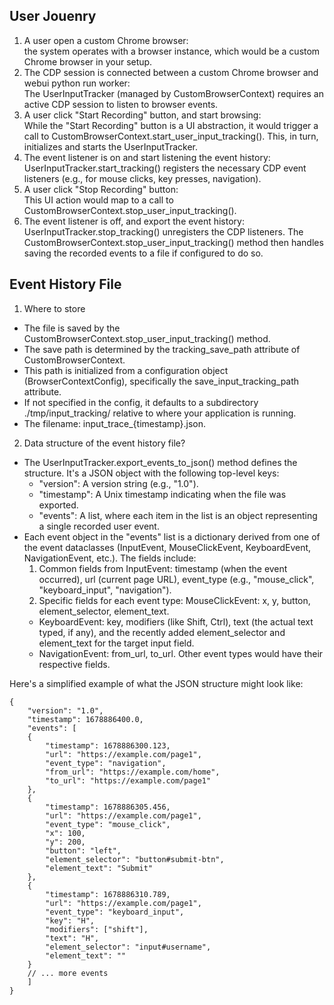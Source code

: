 ## User Jouenry

1. A user open a custom Chrome browser:   
    the system operates with a browser instance, which would be a custom Chrome browser in your setup.
2. The CDP session is connected between a custom Chrome browser and webui python run worker:   
    The UserInputTracker (managed by CustomBrowserContext) requires an active CDP session to listen to browser events.
3. A user click "Start Recording" button, and start browsing:   
    While the "Start Recording" button is a UI abstraction, it would trigger a call to CustomBrowserContext.start_user_input_tracking(). This, in turn, initializes and starts the UserInputTracker.
4. The event listener is on and start listening the event history:   
    UserInputTracker.start_tracking() registers the necessary CDP event listeners (e.g., for mouse clicks, key presses, navigation).
5. A user click "Stop Recording" button:   
    This UI action would map to a call to CustomBrowserContext.stop_user_input_tracking().
6. The event listener is off, and export the event history:   
    UserInputTracker.stop_tracking() unregisters the CDP listeners.
    The CustomBrowserContext.stop_user_input_tracking() method then handles saving the recorded events to a file if configured to do so.

## Event History File

1. Where to store
- The file is saved by the CustomBrowserContext.stop_user_input_tracking() method.
- The save path is determined by the tracking_save_path attribute of CustomBrowserContext.
- This path is initialized from a configuration object (BrowserContextConfig), specifically the save_input_tracking_path attribute.
- If not specified in the config, it defaults to a subdirectory ./tmp/input_tracking/ relative to where your application is running.
- The filename: input_trace_{timestamp}.json.

2. Data structure of the event history file?

- The UserInputTracker.export_events_to_json() method defines the structure. It's a JSON object with the following top-level keys:
    - "version": A version string (e.g., "1.0").
    - "timestamp": A Unix timestamp indicating when the file was exported.
    - "events": A list, where each item in the list is an object representing a single recorded user event.
- Each event object in the "events" list is a dictionary derived from one of the event dataclasses (InputEvent, MouseClickEvent, KeyboardEvent, NavigationEvent, etc.). The fields include:
    1. Common fields from InputEvent: timestamp (when the event occurred), url (current page URL), event_type (e.g., "mouse_click", "keyboard_input", "navigation").
    2. Specific fields for each event type:
MouseClickEvent: x, y, button, element_selector, element_text.
    - KeyboardEvent: key, modifiers (like Shift, Ctrl), text (the actual text typed, if any), and the recently added element_selector and element_text for the target input field.
    - NavigationEvent: from_url, to_url.
Other event types would have their respective fields.

Here's a simplified example of what the JSON structure might look like:

```
{
    "version": "1.0",
    "timestamp": 1678886400.0,
    "events": [
    {
        "timestamp": 1678886300.123,
        "url": "https://example.com/page1",
        "event_type": "navigation",
        "from_url": "https://example.com/home",
        "to_url": "https://example.com/page1"
    },
    {
        "timestamp": 1678886305.456,
        "url": "https://example.com/page1",
        "event_type": "mouse_click",
        "x": 100,
        "y": 200,
        "button": "left",
        "element_selector": "button#submit-btn",
        "element_text": "Submit"
    },
    {
        "timestamp": 1678886310.789,
        "url": "https://example.com/page1",
        "event_type": "keyboard_input",
        "key": "H",
        "modifiers": ["shift"],
        "text": "H",
        "element_selector": "input#username",
        "element_text": ""
    }
    // ... more events
    ]
}
```